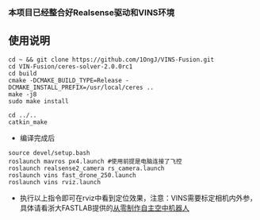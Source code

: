 ### 本项目已经整合好Realsense驱动和VINS环境
## 使用说明
```
cd ~ && git clone https://github.com/1OngJ/VINS-Fusion.git
cd VIN-Fusion/ceres-solver-2.0.0rc1
cd build
cmake -DCMAKE_BUILD_TYPE=Release -DCMAKE_INSTALL_PREFIX=/usr/local/ceres ..
make -j8
sudo make install

cd ../..
catkin_make
```
- 编译完成后
```
source devel/setup.bash
roslaunch mavros px4.launch #使用前提是电脑连接了飞控
roslaunch realsense2_camera rs_camera.launch
roslaunch vins fast_drone_250.launch
roslaunch vins rviz.launch
```
- 执行以上指令即可在rviz中看到定位效果，注意：VINS需要标定相机内外参，具体请看浙大FASTLAB提供的[从零制作自主空中机器人](https://www.bilibili.com/video/BV1WZ4y167me?p=1) 
